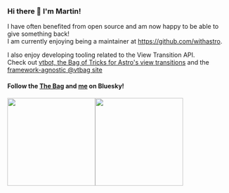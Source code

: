 ### Hi there 👋 I'm Martin!
I have often benefited from open source and am now happy to be able to give something back!\
I am currently enjoying being a maintainer at https://github.com/withastro.

I also enjoy developing tooling related to the View Transition API.\
Check out [vtbot, the Bag of Tricks for Astro's view transitions](https://events-3bg.pages.dev) and the [framework-agnostic @vtbag site](https://vtbag.pages.dev)

#### Follow the [The Bag](https://bsky.app/profile/vtbag.dev) and [me](https://bsky.app/profile/martr.app) on Bluesky!

<!-- [![@martrapp Astro contributions](https://astro.badg.es/v1/contributor/martrapp.svg)](https://astro.badg.es/v1/contributor/martrapp/) -->
<img height="200" src="https://github-readme-stats.vercel.app/api?username=martrapp&show_icons=true&theme=transparent"><img height="200" src="https://github-readme-stats.vercel.app/api/top-langs/?username=martrapp&layout=compact&size_weight=0.5&count_weight=0.5&theme=transparent&langs_count=8">

